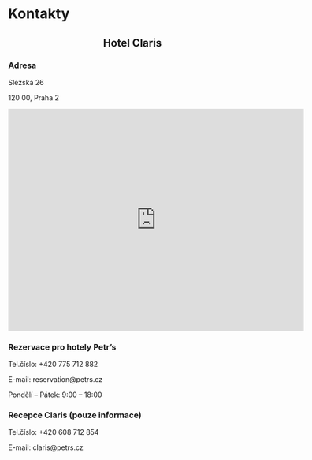 # **Kontakty**

<h2 style="text-align: center; font-weight: bold;">Hotel Claris</h2>

### **Adresa**
<div class="info-text">
<p>Slezská 26</p>
<p>120 00, Praha 2</p>
</div>

<div style="text-align: center;">
<iframe src="https://www.google.com/maps/embed?pb=!1m14!1m8!1m3!1d1280.268556646699!2d14.442134033065795!3d50.076229937756565!3m2!1i1024!2i768!4f13.1!3m3!1m2!1s0x470b948502bf1527%3A0x3658327a1e32ff9c!2sHotel%20Claris!5e0!3m2!1scs!2sus!4v1748881100821!5m2!1scs!2sus" width="600" height="450" style="border:0;" allowfullscreen="" loading="lazy" referrerpolicy="no-referrer-when-downgrade"></iframe>
</div>

### **Rezervace pro hotely Petr’s**

<div class="info-text">
<p>Tel.číslo: +420 775 712 882</p>
<p>E-mail: reservation@petrs.cz</p>
<p>Pondělí – Pátek:  9:00 – 18:00</p>
</div>

### **Recepce Claris (pouze informace)**
<div class="info-text">
<p>Tel.číslo: +420 608 712 854</p>
<p>E-mail: claris@petrs.cz</p>
</div>

